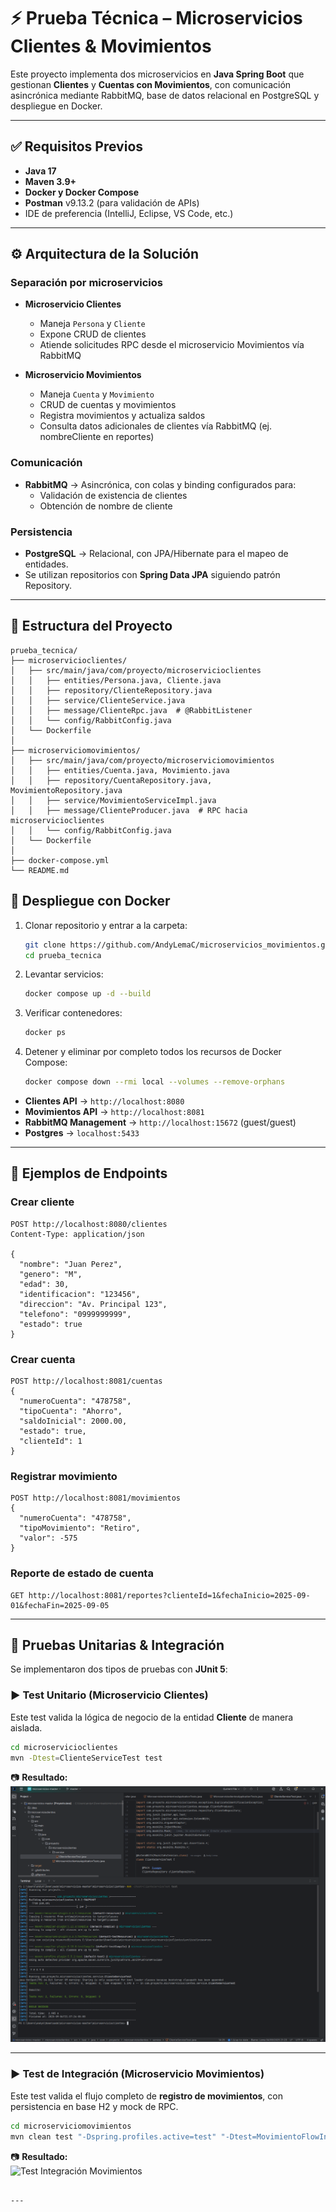 # ⚡ Prueba Técnica – Microservicios Clientes & Movimientos  

Este proyecto implementa dos microservicios en **Java Spring Boot** que gestionan **Clientes** y **Cuentas con Movimientos**, con comunicación asincrónica mediante RabbitMQ, base de datos relacional en PostgreSQL y despliegue en Docker.  

---

## ✅ Requisitos Previos

- **Java 17**  
- **Maven 3.9+**  
- **Docker y Docker Compose**  
- **Postman** v9.13.2 (para validación de APIs)  
- IDE de preferencia (IntelliJ, Eclipse, VS Code, etc.)  

---

## ⚙️ Arquitectura de la Solución

### Separación por microservicios
- **Microservicio Clientes**  
  - Maneja `Persona` y `Cliente`  
  - Expone CRUD de clientes  
  - Atiende solicitudes RPC desde el microservicio Movimientos vía RabbitMQ  

- **Microservicio Movimientos**  
  - Maneja `Cuenta` y `Movimiento`  
  - CRUD de cuentas y movimientos  
  - Registra movimientos y actualiza saldos  
  - Consulta datos adicionales de clientes vía RabbitMQ (ej. nombreCliente en reportes)  

### Comunicación
- **RabbitMQ** → Asincrónica, con colas y binding configurados para:
  - Validación de existencia de clientes  
  - Obtención de nombre de cliente  

### Persistencia
- **PostgreSQL** → Relacional, con JPA/Hibernate para el mapeo de entidades.  
- Se utilizan repositorios con **Spring Data JPA** siguiendo patrón Repository.  

---

## 📁 Estructura del Proyecto

```
prueba_tecnica/
├── microservicioclientes/
│   ├── src/main/java/com/proyecto/microservicioclientes
│   │   ├── entities/Persona.java, Cliente.java
│   │   ├── repository/ClienteRepository.java
│   │   ├── service/ClienteService.java
│   │   ├── message/ClienteRpc.java  # @RabbitListener
│   │   └── config/RabbitConfig.java
│   └── Dockerfile
│
├── microserviciomovimientos/
│   ├── src/main/java/com/proyecto/microserviciomovimientos
│   │   ├── entities/Cuenta.java, Movimiento.java
│   │   ├── repository/CuentaRepository.java, MovimientoRepository.java
│   │   ├── service/MovimientoServiceImpl.java
│   │   ├── message/ClienteProducer.java  # RPC hacia microservicioclientes
│   │   └── config/RabbitConfig.java
│   └── Dockerfile
│
├── docker-compose.yml
└── README.md
```

## 🐳 Despliegue con Docker

1. Clonar repositorio y entrar a la carpeta:  
   ```bash
   git clone https://github.com/AndyLemaC/microservicios_movimientos.git
   cd prueba_tecnica
   ```

2. Levantar servicios:  
   ```bash
   docker compose up -d --build
   ```

3. Verificar contenedores:  
   ```bash
   docker ps
   ```

4. Detener y eliminar por completo todos los recursos de Docker Compose:  
   ```bash
   docker compose down --rmi local --volumes --remove-orphans
   ```

- **Clientes API** → `http://localhost:8080`  
- **Movimientos API** → `http://localhost:8081`  
- **RabbitMQ Management** → `http://localhost:15672` (guest/guest)  
- **Postgres** → `localhost:5433`  

---

## 📌 Ejemplos de Endpoints

### Crear cliente
```http
POST http://localhost:8080/clientes
Content-Type: application/json

{
  "nombre": "Juan Perez",
  "genero": "M",
  "edad": 30,
  "identificacion": "123456",
  "direccion": "Av. Principal 123",
  "telefono": "0999999999",
  "estado": true
}
```

### Crear cuenta
```http
POST http://localhost:8081/cuentas
{
  "numeroCuenta": "478758",
  "tipoCuenta": "Ahorro",
  "saldoInicial": 2000.00,
  "estado": true,
  "clienteId": 1
}
```

### Registrar movimiento
```http
POST http://localhost:8081/movimientos
{
  "numeroCuenta": "478758",
  "tipoMovimiento": "Retiro",
  "valor": -575
}
```

### Reporte de estado de cuenta
```http
GET http://localhost:8081/reportes?clienteId=1&fechaInicio=2025-09-01&fechaFin=2025-09-05
```

---

## 🧪 Pruebas Unitarias & Integración

Se implementaron dos tipos de pruebas con **JUnit 5**:

### ▶️ Test Unitario (Microservicio Clientes)
Este test valida la lógica de negocio de la entidad **Cliente** de manera aislada.

```bash
cd microservicioclientes
mvn -Dtest=ClienteServiceTest test
```

📷 **Resultado:**  
![Test Unitario Cliente](Captura%20de%20pantalla%202025-09-04%20213814.png)

---

### ▶️ Test de Integración (Microservicio Movimientos)
Este test valida el flujo completo de **registro de movimientos**, con persistencia en base H2 y mock de RPC.

```bash
cd microserviciomovimientos
mvn clean test "-Dspring.profiles.active=test" "-Dtest=MovimientoFlowIntegrationTest"
```

📷 **Resultado:**  
![Test Integración Movimientos](Test%20Integración.png)
```

---
